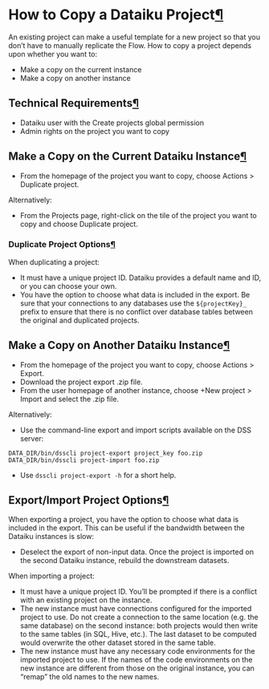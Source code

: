 How to Copy a Dataiku Project[¶](#how-to-copy-a-dataiku-project "Permalink to this heading")
============================================================================================


An existing project can make a useful template for a new project so that you don’t have to manually replicate the Flow. How to copy a project depends upon whether you want to:


* Make a copy on the current instance
* Make a copy on another instance



Technical Requirements[¶](#technical-requirements "Permalink to this heading")
------------------------------------------------------------------------------


* Dataiku user with the Create projects global permission
* Admin rights on the project you want to copy




Make a Copy on the Current Dataiku Instance[¶](#make-a-copy-on-the-current-dataiku-instance "Permalink to this heading")
------------------------------------------------------------------------------------------------------------------------


* From the homepage of the project you want to copy, choose Actions \> Duplicate project.


Alternatively:


* From the Projects page, right\-click on the tile of the project you want to copy and choose Duplicate project.



### Duplicate Project Options[¶](#duplicate-project-options "Permalink to this heading")


When duplicating a project:


* It must have a unique project ID. Dataiku provides a default name and ID, or you can choose your own.
* You have the option to choose what data is included in the export. Be sure that your connections to any databases use the `${projectKey}_` prefix to ensure that there is no conflict over database tables between the original and duplicated projects.





Make a Copy on Another Dataiku Instance[¶](#make-a-copy-on-another-dataiku-instance "Permalink to this heading")
----------------------------------------------------------------------------------------------------------------


* From the homepage of the project you want to copy, choose Actions \> Export.
* Download the project export .zip file.
* From the user homepage of another instance, choose \+New project \> Import and select the .zip file.


Alternatively:


* Use the command\-line export and import scripts available on the DSS server:



```
DATA_DIR/bin/dsscli project-export project_key foo.zip
DATA_DIR/bin/dsscli project-import foo.zip

```


* Use `dsscli project-export -h` for a short help.




Export/Import Project Options[¶](#export-import-project-options "Permalink to this heading")
--------------------------------------------------------------------------------------------


When exporting a project, you have the option to choose what data is included in the export. This can be useful if the bandwidth between the Dataiku instances is slow:


* Deselect the export of non\-input data. Once the project is imported on the second Dataiku instance, rebuild the downstream datasets.


When importing a project:


* It must have a unique project ID. You’ll be prompted if there is a conflict with an existing project on the instance.
* The new instance must have connections configured for the imported project to use. Do not create a connection to the same location (e.g. the same database) on the second instance: both projects would then write to the same tables (in SQL, Hive, etc.). The last dataset to be computed would overwrite the other dataset stored in the same table.
* The new instance must have any necessary code environments for the imported project to use. If the names of the code environments on the new instance are different from those on the original instance, you can “remap” the old names to the new names.
